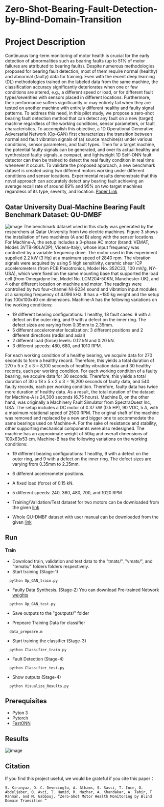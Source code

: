 # Zero-Shot-Bearing-Fault-Detection-by-Blind-Domain-Transition

# Project Description
Continuous long-term monitoring of motor health is crucial for the early detection of abnormalities such as bearing faults (up to 51% of motor failures are attributed to bearing faults). Despite numerous methodologies proposed for bearing fault detection, most of them require normal (healthy) and abnormal (faulty) data for training. Even with the recent deep learning (DL) methodologies trained on the labeled data from the same machine, the classification accuracy significantly deteriorates when one or few conditions are altered, e.g., a different speed or load, or for different fault types/severities with sensors placed in different locations. Furthermore, their performance suffers significantly or may entirely fail when they are tested on another machine with entirely different healthy and faulty signal patterns. To address this need, in this pilot study, we propose a zero-shot bearing fault detection method that can detect any fault on a new (target) machine regardless of the working conditions, sensor parameters, or fault characteristics. To accomplish this objective, a 1D Operational Generative Adversarial Network (Op-GAN) first characterizes the transition between normal and fault vibration signals of (a) source machine(s) under various conditions, sensor parameters, and fault types. Then for a target machine, the potential faulty signals can be generated, and over its actual healthy and synthesized faulty signals, a  compact, and lightweight 1D Self-ONN fault detector can then be trained to detect the real faulty condition in real time whenever it occurs. To validate the proposed approach, a new benchmark dataset is created using two different motors working under different conditions and sensor locations. Experimental results demonstrate that this novel approach can accurately detect any bearing fault achieving an average recall rate of around 89% and 95% on two target machines regardless of its type, severity, and location. 
[Paper Link](https://arxiv.org/abs/2202.00589)


## Qatar University Dual-Machine Bearing Fault Benchmark Dataset: QU-DMBF

![image](https://user-images.githubusercontent.com/98646583/207285515-23333c67-e1fe-41f3-a339-d39a3cfaeb68.png)
The benchmark dataset used in this study was generated by the researchers at Qatar University from two electric machines. Figure 3 shows the installation of two machines (A and B) along with the sensor locations.  For Machine-A, the setup includes a 3-phase AC motor (brand: VEMAT, Model: 3VTB-90LA(2P), Vicena-Italy), whose input frequency was controlled by a variable frequency drive. The motor used in this experiment supplied 2.2 kW (3 Hp) at a maximum speed of 2840 rpm. The vibration signals were acquired by using 5 high sensitivity, ceramic shear ICP accelerometers (from PCB Piezotronics, Model No. 352C33, 100 mV/g, NY-USA), which were fixed on the same mounting base that supported the load cell (from Omegadyne Inc, Model No. LCM204-50KN, Manchester-UK), and 4 other different location on machine and motor. The readings were controlled by two four-channel NI-9234 sound and vibration input modules at a sampling frequency of 4.096 kHz. It has a ~180 kg weight and the setup has 100x100x40 cm dimensions. Machine-A has the following variations on the working conditions:
-	19 different bearing configurations: 1 healthy, 18 fault cases: 9 with a defect on the outer ring, and 9 with a defect on the inner ring. The defect sizes are varying from 0.35mm to 2.35mm.
-	5 different accelerometer localization: 3 different positions and 2 different directions (radial and axial)
-	2 different load (force) levels: 0.12 kN and 0.20 kN. 
-	3 different speeds: 480, 680, and 1010 RPM. 

For each working condition of a healthy bearing, we acquire data for 270 seconds to form a healthy record. Therefore, this yields a total duration of 270 x 5 x 2 x 3 = 8,100 seconds of healthy vibration data and 30 healthy records, each per working condition. For each working condition of a faulty bearing, we acquire data for 30 seconds.  Therefore, this yields a total duration of 30 x 18 x 5 x 2 x 3 = 16,200 seconds of faulty data, and 540 faulty records, each per working condition. Therefore, faulty data has twice more duration of healthy data. As a result, the total duration of the dataset for Machine-A is 24,300 seconds (6.75 hours). 
Machine B, on the other hand, was originally a Machinery Fault Simulator from SpectraQuest Inc, USA. The setup includes a DC motor of 0.37 kW (0.5 HP), 90 VDC, 5 A, with a maximum rotational speed of 2500 RPM. The original shaft of the machine was removed and replaced by a new and bigger one to accommodate the same bearings used on Machine-A. For the sake of resistance and stability, other supporting mechanical components were also redesigned. The machine has an approximate weight of 50kg and overall dimensions of 100x63x53 cm.   Machine-B has the following variations on the working conditions:

-	19 different bearing configurations: 1 healthy, 9 with a defect on the outer ring, and 9 with a defect on the inner ring. The defect sizes are varying from 0.35mm to 2.35mm.
-	6 different accelerometer positions.
-	A fixed load (force) of 0.15 kN. 
-	5 different speeds: 240, 360, 480, 700, and 1020 RPM

- Training/Validation/Test dataset for two motors can be downloaded from the given [link](https://drive.google.com/drive/folders/1glUH3mLPUowrwi-B0yrIWHWm_ZpNfnBN?usp=share_link)
- Whole QU-DMBF dataset with user manual can be downloaded from the given [link](https://drive.google.com/drive/folders/1glUH3mLPUowrwi-B0yrIWHWm_ZpNfnBN?usp=share_link)
## Run

#### Train
- Download train, validation and test data to the "tmats/", "vmats/", and "temats/" folders folders respectively.
- Start training (Stage-1)
```http
  python Op_GAN_train.py
```
- Faulty Data Synthesis. (Stage-2) You can download Pre-trained Network [weights](https://drive.google.com/drive/folders/1ezrWa6A69H5ccNV1y2hb_GuyLsmEk1ff?usp=sharing)
```http
  python Op_GAN_test.py
```
- Save outputs to the "goutputs/" folder 

- Prepeare Training Data for classifier 
```http
  data_prepeare.m
```
- Start training the classifier (Stage-3) 
```http
  python Classifier_train.py
```
- Fault Detection (Stage-4) 
```http
  python Classifier_test.py
```
- Show outputs (Stage-4) 
```http
  python Visualize_Results.py
```

## Prerequisites
- Pyton 3
- Pytorch
- [FastONN](https://github.com/junaidmalik09/fastonn) 


  
## Results

![image](https://user-images.githubusercontent.com/98646583/207303899-b35256d6-24a3-4f41-9ad4-3c2b2520e0e7.png)

## Citation
If you find this project useful, we would be grateful if you cite this paper：

```http
S. Kiranyaz, O. C. Devecioglu, A. Alhams, S. Sassi, T. Ince, O. Abdeljaber, O. Avci, T. Hamid, R. Mazhar, A. Khandakar, A. Tahir, T. Rahman, and M. Gabbouj, “Zero-Shot Motor Health Monitoring by Blind Domain Transition ”
```


